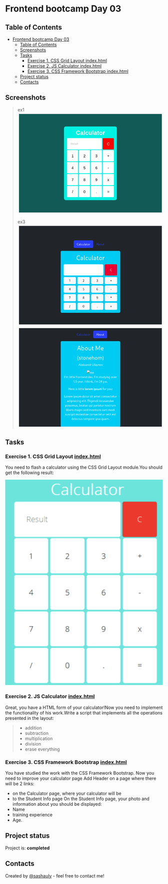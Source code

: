 # Frontend bootcamp Day 03

## Table of Contents

- [Frontend bootcamp Day 03](#frontend-bootcamp-day-03)
  - [Table of Contents](#table-of-contents)
  - [Screenshots](#screenshots)
  - [Tasks](#tasks)
    - [Exercise 1. CSS Grid Layout index.html](#exercise-1-css-grid-layout-indexhtml)
    - [Exercise 2. JS Calculator index.html](#exercise-2-js-calculator-indexhtml)
    - [Exercise 3. CSS Framework Bootstrap index.html](#exercise-3-css-framework-bootstrap-indexhtml)
  - [Project status](#project-status)
  - [Contacts](#contacts)

## Screenshots

> ex1![screenshot1](misc/images/ex1.png)
>
> ex3![screenshot3](misc/images/ex3.png)![Alt text](misc/images/about.png)

## Tasks

### Exercise 1. CSS Grid Layout [index.html](./src/chapter_1/index.html)

You need to flash a calculator using the CSS Grid Layout module.You should get the following result:

![calculator](./misc/images/calculator.png)

### Exercise 2. JS Calculator [index.html](./src/chapter_2/ex2/index.html)

Great, you have a HTML form of your calculator!Now you need to implement the functionality of his work.Write a script that implements all the operations presented in the layout:

> - addition
> - subtraction
> - multiplication
> - division
> - erase everything

### Exercise 3. CSS Framework Bootstrap [index.html](./src/chapter_2/ex3/index.html)

You have studied the work with the CSS Framework Bootstrap.
Now you need to improve your calculator page
Add Header on a page where there will be 2 links:

- on the Calculator page, where your calculator will be
- to the Student Info page
  On the Student Info page, your photo and information about you should be displayed:
- Name
- training experience
- Age.

## Project status

Project is: **completed**

## Contacts

Created by [@sashauly](https://t.me/sashauly) - feel free to contact me!
